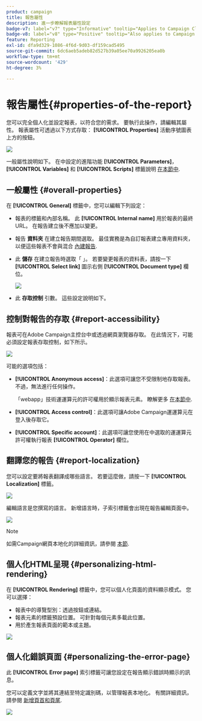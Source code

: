 ```yaml
---
product: campaign
title: 報吿屬性
description: 進一步瞭解報表屬性設定
badge-v7: label="v7" type="Informative" tooltip="Applies to Campaign Classic v7"
badge-v8: label="v8" type="Positive" tooltip="Also applies to Campaign v8"
feature: Reporting
exl-id: dfa9d329-1086-4f6d-9d03-df159cad5495
source-git-commit: 6dc6aeb5adeb82d527b39a05ee70a9926205ea0b
workflow-type: tm+mt
source-wordcount: '429'
ht-degree: 3%

---
```


# 報吿屬性{#properties-of-the-report}



您可以完全個人化並設定報表，以符合您的需求。 要執行此操作，請編輯其屬性。 報表屬性可透過以下方式存取： **[!UICONTROL Properties]** 活動序號圖表上方的按鈕。

![](assets/s_ncs_advuser_report_properties_01.png)

一般屬性說明如下。 在中設定的進階功能 **[!UICONTROL Parameters]**， **[!UICONTROL Variables]** 和 **[!UICONTROL Scripts]** 標籤說明 [在本節中](../../reporting/using/advanced-functionalities.md).

## 一般屬性 {#overall-properties}

在 **[!UICONTROL General]** 標籤中，您可以編輯下列設定：

* 報表的標籤和內部名稱。 此 **[!UICONTROL Internal name]** 用於報表的最終URL。 在報告建立後不應加以變更。

* 報告 **資料夾** 在建立報告期間選取。 最佳實務是為自訂報表建立專用資料夾，以便這些報表不會與混合 [內建報告](../../reporting/using/about-campaign-built-in-reports.md).

* 此 **儲存** 在建立報告時選取「 」。 若要變更報表的資料表，請按一下 **[!UICONTROL Select link]** 圖示右側 **[!UICONTROL Document type]** 欄位。

   ![](assets/s_ncs_advuser_report_properties_02.png)

* 此 **存取控制** 引數。 這些設定說明如下。

## 控制對報告的存取 {#report-accessibility}

報表可在Adobe Campaign主控台中或透過網頁瀏覽器存取。 在此情況下，可能必須設定報表存取控制，如下所示。

![](assets/s_ncs_advuser_report_properties_02b.png)

可能的選項包括：

* **[!UICONTROL Anonymous access]**：此選項可讓您不受限制地存取報表。 不過，無法進行任何操作。

   「webapp」技術運運算元的許可權用於顯示報表元素。 瞭解更多 [在本節中](../../platform/using/access-management-operators.md).

* **[!UICONTROL Access control]**：此選項可讓Adobe Campaign運運算元在登入後存取它。
* **[!UICONTROL Specific account]**：此選項可讓您使用在中選取的運運算元許可權執行報表 **[!UICONTROL Operator]** 欄位。

## 翻譯您的報告 {#report-localization}

您可以設定要將報表翻譯成哪些語言。 若要這麼做，請按一下 **[!UICONTROL Localization]** 標籤。

![](assets/s_ncs_advuser_report_properties_06.png)

編輯語言是您撰寫的語言。 新增語言時，子索引標籤會出現在報告編輯頁面中。

![](assets/s_ncs_advuser_report_properties_05a.png)

>[!NOTE]
>
>如需Campaign網頁本地化的詳細資訊，請參閱 [本節](../../web/using/translating-a-web-form.md).

## 個人化HTML呈現 {#personalizing-html-rendering}

在 **[!UICONTROL Rendering]** 標籤中，您可以個人化頁面的資料顯示模式。 您可以選擇：

* 報表中的導覽型別：透過按鈕或連結。
* 報表元素的標籤預設位置。 可針對每個元素多載此位置。
* 用於產生報表頁面的範本或主題。

![](assets/s_ncs_advuser_report_properties_08.png)

## 個人化錯誤頁面 {#personalizing-the-error-page}

此 **[!UICONTROL Error page]** 索引標籤可讓您設定在報告顯示錯誤時顯示的訊息。

您可以定義文字並將其連結至特定識別碼，以管理報表本地化。 有關詳細資訊，請參閱 [新增頁首和頁尾](../../reporting/using/element-layout.md#adding-a-header-and-a-footer).

![](assets/s_ncs_advuser_report_properties_11.png)
